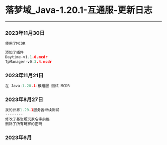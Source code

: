 
# 落梦域_Java-1.20.1-互通服-更新日志
---

### 2023年11月30日
```c
使用了MCDR

添加了插件
Daytime-v1.1.0.mcdr
TpManager-v0.3.4.mcdr
```


### 2023年11月21日
```c
在 Java-1.20.1-模组服 测试 MCDR
```

### 2023年8月27日
```c
我的世界1.20.1服务器继续测试
--------
修改了基岩版玩家名字前缀
删除了所有玩家的密码
```

### 2023年6月
```c

```